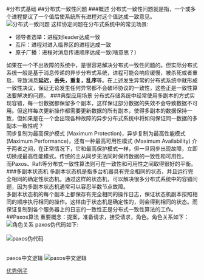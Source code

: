 #分布式基础
##分布式一致性问题
###概述
分布式一致性问题就是指，一个或多个进程提议了一个值后使系统所有进程对这个值达成一致意见。
![分布式一致问题](https://pic3.zhimg.com/80/v2-fec5a5ee8ee501ffcec3c0a48ce60e12_720w.jpg)
这样协定问题在分布式系统中的常见场景:

* 领导者选举：进程对leader达成一致
* 互斥：进程对进入临界区的进程达成一致
* 原子广播：进程对消息传递顺序达成一致(啥意思？)

如果在一个不出故障的系统中，是很容易解决分布式一致性问题的。但实际分布式系统一般是基于消息传递的异步分布式系统，进程可能会响应缓慢，被杀死或者重启，导致消息**延迟，丢失，重复，乱序**等。在上述发生异常的分布式系统中就形成一致性决议，保证无论发生任何异常都不会破坏协议的一致性，这些正是一致性算法要解决的问题。
###典型应用场景
分布式存储系统中经常使用多副本的方式实现容错，每一份数据都保留多个副本，这样保证部分数据的失效不会导致数据不可用。但这样每次更新操作都需要更新数据的所有副本，使得多副本的数据保持一致，但如果是在一个会出现各种故障的异步分布式系统中将如何保证同一数据的多副本一致性呢？  
同步复制为最高保护模式 (Maximum Protection)，异步复制为最高性能模式 (Maximum Performance)，还有一种最高可用性模式 (Maximum Availability) 介于两者之间，在正常情况下，它和最高保护模式一样，但一旦同步出现故障，立即切换成最高性能模式。传统的主从同步无法同时保持数据的一致性和可用性。  
而Paxos、Raft等分布式一致性算法则可在一致性和可用性之间取得很好的平衡。
###多副本状态机
多副本状态机是指多台机器具有完全相同的状态，并且运行完全相同的确定性状态机。通过这样的状态机，可以解决很多分布式系统中的容错问题，因为多副本状态机通常可以容忍半数节点故障。  
多副本状态机的每个副本上都保存有完全相同的操作日志，保证状态机副本按照相同的顺序执行相同的操作。这样由于状态机是确定性的，则会得到相同的状态。而保证复制到各个服务器上的日志的一致性正是分布式一致性算法的工作。
##Paxos算法
重要概念：提案，准备请求，接受请求，角色。角色关系如下：
![角色关系](https://img-blog.csdnimg.cn/20200524134207413.png?x-oss-process=image/watermark,type_ZmFuZ3poZW5naGVpdGk,shadow_10,text_aHR0cHM6Ly9ibG9nLmNzZG4ubmV0L2xpbjgxOTc0NzI2Mw==,size_16,color_FFFFFF,t_70)
paxos伪代码如下:</br>  
![paxos伪代码](https://pic2.zhimg.com/80/v2-8d4eaf5fdeb145e8bdf5e3bb1af408c9_720w.jpg)

</br>paxos中文逻辑
![paxos中文逻辑](https://upload-images.jianshu.io/upload_images/1752522-44c5a422f917bfc5.jpg?imageMogr2/auto-orient/strip%7CimageView2/2/w/1240)

[优秀例子](https://blog.csdn.net/cnh294141800/article/details/53768464)